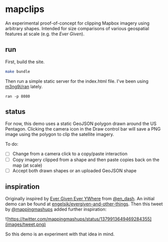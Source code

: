 # mapclips

An experimental proof-of-concept for clipping Mapbox imagery using arbitrary shapes. Intended for size comparisons of various geospatial features at scale (e.g. the *Ever Given*).

## run

First, build the site.

```bash
make bundle
```

Then run a simple static server for the index.html file. I've been using [m3ng9i/ran](https://github.com/m3ng9i/ran) lately.
```
ran -p 8080
```

## status

For now, this demo uses a static GeoJSON polygon drawn around the US Pentagon. Clicking the camera icon in the Draw control bar will save a PNG image using the polygon to clip the satellite imagery.

To do:
* [ ] Change from a camera click to a copy/paste interaction
* [ ] Copy imagery clipped from a shape and then paste copies back on the map (at scale)
* [ ] Accept both drawn shapes or an uploaded GeoJSON shape

## inspiration

Originally inspired by [Ever Given Ever YWhere](https://evergiven-everywhere.glitch.me/) from [@en_dash](https://twitter.com/en_dash). An initial demo can be found at [engelsjk/evergiven-and-other-things](https://github.com/engelsjk/evergiven-and-other-things). Then this tweet by [@mappingmashups](https://twitter.com/mappingmashups) added further inspiration:

![https://twitter.com/mappingmashups/status/1379913649469284355](images/tweet.png)

So this demo is an experiment with that idea in mind.
